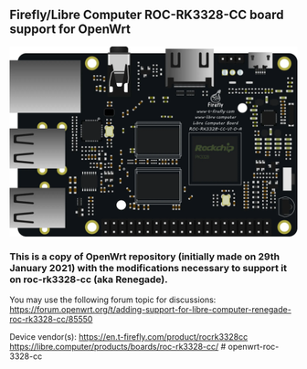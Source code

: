 ## Firefly/Libre Computer ROC-RK3328-CC board support for OpenWrt

![Renegade](roc-cc.png)

### This is a copy of OpenWrt repository (initially made on 29th January 2021) with the modifications necessary to support it on roc-rk3328-cc (aka Renegade).

You may use the following forum topic for discussions:
https://forum.openwrt.org/t/adding-support-for-libre-computer-renegade-roc-rk3328-cc/85550 

Device vendor(s):
https://en.t-firefly.com/product/rocrk3328cc
https://libre.computer/products/boards/roc-rk3328-cc/
#   o p e n w r t - r o c - 3 3 2 8 - c c 
 
 